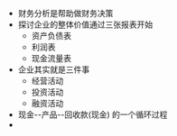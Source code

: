 

- 财务分析是帮助做财务决策
- 探讨企业的整体价值通过三张报表开始
  - 资产负债表
  - 利润表
  - 现金流量表
- 企业其实就是三件事
  - 经营活动
  - 投资活动
  - 融资活动
- 现金--产品--回收款(现金) 的一个循环过程
- 